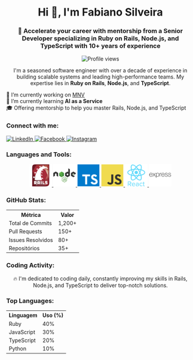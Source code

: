 <h1 align="center">Hi 👋, I'm Fabiano Silveira</h1>
<h3 align="center">🚀 Accelerate your career with mentorship from a Senior Developer specializing in Ruby on Rails, Node.js, and TypeScript with 10+ years of experience</h3>

<p align="center">
  <img src="https://komarev.com/ghpvc/?username=fabsalves&label=Profile%20views&color=0e75b6&style=flat" alt="Profile views" />
</p>

<!-- Introduction -->
<p align="center">
  I'm a seasoned software engineer with over a decade of experience in building scalable systems and leading high-performance teams. My expertise lies in <strong>Ruby on Rails</strong>, <strong>Node.js</strong>, and <strong>TypeScript</strong>.
</p>

<!-- Current Work -->
<p align="left">
  🔭 I’m currently working on <a href="https://mnv.ai/">MNV</a><br>
  🌱 I’m currently learning <strong>AI as a Service</strong><br>
  🎓 Offering mentorship to help you master Rails, Node.js, and TypeScript
</p>

<!-- Connect with me -->
<h3 align="left">Connect with me:</h3>
<p align="left">
  <a href="https://www.linkedin.com/in/fabiano-r-a-silveira/" target="_blank">
    <img src="https://img.shields.io/badge/-LinkedIn-0e76a8?style=for-the-badge&logo=Linkedin&logoColor=white" alt="LinkedIn" />
  </a>
  <a href="https://www.facebook.com/profile.php?id=100028405595709" target="_blank">
    <img src="https://img.shields.io/badge/-Facebook-1877F2?style=for-the-badge&logo=Facebook&logoColor=white" alt="Facebook" />
  </a>
  <a href="https://instagram.com/fabianosilveira.s" target="_blank">
    <img src="https://img.shields.io/badge/-Instagram-E4405F?style=for-the-badge&logo=Instagram&logoColor=white" alt="Instagram" />
  </a>
</p>

<!-- Languages and Tools -->
<h3 align="left">Languages and Tools:</h3>
<p align="center">
  <!-- Ruby on Rails -->
  <a href="https://rubyonrails.org" target="_blank" rel="noreferrer">
    <img src="https://raw.githubusercontent.com/devicons/devicon/master/icons/rails/rails-original-wordmark.svg" alt="Ruby on Rails" width="60" height="60"/>
  </a>
  <!-- Node.js -->
  <a href="https://nodejs.org" target="_blank" rel="noreferrer">
    <img src="https://raw.githubusercontent.com/devicons/devicon/master/icons/nodejs/nodejs-original-wordmark.svg" alt="Node.js" width="60" height="60"/>
  </a>
  <!-- TypeScript -->
  <a href="https://www.typescriptlang.org/" target="_blank" rel="noreferrer">
    <img src="https://raw.githubusercontent.com/devicons/devicon/master/icons/typescript/typescript-original.svg" alt="TypeScript" width="60" height="60"/>
  </a>
  <!-- JavaScript -->
  <a href="https://developer.mozilla.org/en-US/docs/Web/JavaScript" target="_blank" rel="noreferrer">
    <img src="https://raw.githubusercontent.com/devicons/devicon/master/icons/javascript/javascript-original.svg" alt="JavaScript" width="60" height="60"/>
  </a>
  <!-- React -->
  <a href="https://reactjs.org/" target="_blank" rel="noreferrer">
    <img src="https://raw.githubusercontent.com/devicons/devicon/master/icons/react/react-original-wordmark.svg" alt="React" width="60" height="60"/>
  </a>
  <!-- Express.js -->
  <a href="https://expressjs.com" target="_blank" rel="noreferrer">
    <img src="https://raw.githubusercontent.com/devicons/devicon/master/icons/express/express-original-wordmark.svg" alt="Express.js" width="60" height="60"/>
  </a>
</p>

<!-- GitHub Stats -->
<h3 align="left">GitHub Stats:</h3>
<p align="center">
  <table>
    <tr>
      <th>Métrica</th>
      <th>Valor</th>
    </tr>
    <tr>
      <td>Total de Commits</td>
      <td>1,200+</td>
    </tr>
    <tr>
      <td>Pull Requests</td>
      <td>150+</td>
    </tr>
    <tr>
      <td>Issues Resolvidos</td>
      <td>80+</td>
    </tr>
    <tr>
      <td>Repositórios</td>
      <td>35+</td>
    </tr>
  </table>
</p>

<!-- Coding Activity -->
<h3 align="left">Coding Activity:</h3>
<p align="center">
  🔥 I'm dedicated to coding daily, constantly improving my skills in Rails, Node.js, and TypeScript to deliver top-notch solutions.
</p>

<!-- Top Languages -->
<h3 align="left">Top Languages:</h3>
<p align="center">
  <table>
    <tr>
      <th>Linguagem</th>
      <th>Uso (%)</th>
    </tr>
    <tr>
      <td>Ruby</td>
      <td>40%</td>
    </tr>
    <tr>
      <td>JavaScript</td>
      <td>30%</td>
    </tr>
    <tr>
      <td>TypeScript</td>
      <td>20%</td>
    </tr>
    <tr>
      <td>Python</td>
      <td>10%</td>
    </tr>
  </table>
</p>
